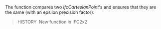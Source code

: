 ﻿The function compares two _IfcCartesianPoint_'s and ensures that they are the same (with an epsilon precision factor).

> HISTORY&nbsp; New function in IFC2x2
